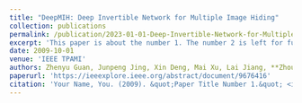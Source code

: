 ```yaml
---
title: "DeepMIH: Deep Invertible Network for Multiple Image Hiding"
collection: publications
permalink: /publication/2023-01-01-Deep-Invertible-Network-for-Multiple-Image-Hiding
excerpt: 'This paper is about the number 1. The number 2 is left for future work.'
date: 2009-10-01
venue: 'IEEE TPAMI'
authors: Zhenyu Guan, Junpeng Jing, Xin Deng, Mai Xu, Lai Jiang, **Zhou Zhang**, Yipeng Li
paperurl: 'https://ieeexplore.ieee.org/abstract/document/9676416'
citation: 'Your Name, You. (2009). &quot;Paper Title Number 1.&quot; <i>Journal 1</i>. 1(1).'
---
```

